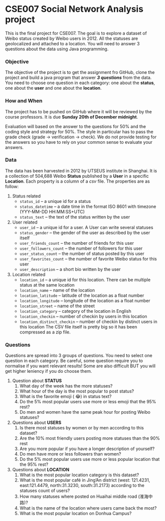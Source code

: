# CSE007 Social Network Analysis project
This is the final project for CSE007. The goal is to explore a dataset of Weibo status created by Weibo users in 2012. All the statuses are geolocalized and attached to a location. You will need to answer 3 questions about the data using Java programming. 
### Objective 
The objective of the project is to get the assignment fro GitHub, clone the project and build a java program that answer **_3 questions_** from the data. You need to choose one question in each category: one about the **status**, one about the **user** and one about the **location**.
### How and When
The project has to be pushed on GitHub where it will be reviewed by the course professors. It is due **Sunday 20th of December midnight**.

Evaluation will based on the answer to the questions for 50% and the coding style and strategy for 50%. The style in particular has to pass the grade check (grade → verification → check). 
We do not provide testing for the answers so you have to rely on your common sense to evaluate your answers. 
### Data
The data has been harvested in 2012 by UTSEUS institute in Shanghai. It is a collection of 504,688 Weibo **Status** published by a **User** in a specific **Location**. Each property is a column of a _csv_ file. The properties are as follow:
1. Status related
	- `status_id` – a unique id for a status
	- `status_datetime` –  a date time in the format ISO 8601 with timezone (YYY-MM-DD HH:MM:SS+UTC)
	- `status_text` –  the text of the status written by the user
2. User related
	- `user_id` –  a unique id for a user. A User can write several statuses
	- `status_gender` –  the gender of the user as described by the user itself
	- `user_friends_count` –  the number of friends for this user
	- `user_followers_count` –  the number of followers for this user
	- `user_status_count` –  the number of status posted by this user
	- `user_favorites_count` –  the number of favorite Weibo status for this user
	- `user_description` –  a short bio written by the user
3. Location related
	- `location_id` –  a unique id for this location. There can be multiple status at the same location
	- `location_name` –  name of the location
	- `location_latitude` –  latitude of the location as a float number
	- `location_longitude` –   longitude of the location as a float number
	-  `location_street` –   name of the street 
	-  `location_category` –   category of the location in English
	-  `location_checkin` –  number of checkin by users in this location
	-  `location_distinct_checkin` –   number of checkin by distinct users  in this location
The CSV file itself is pretty big so it has been compressed as a zip file.
### Questions
Questions are spread into 3 groups of questions. You need to select one question in each category. Be careful, some question require you to normalise if you want relevant results! Some are also difficult BUT you will get higher leniency if you do choose them. 
1. Question about **STATUS**
	1. What day of the week has the more statuses?
	2. What hour of the day is the most popular to post status?
	3. What is the favorite emoji ( 😂) in status text?
	4. Do the 5% most popular users use more or less emoji that the 95% rest?
	5. Do men and women have the same peak hour for posting Weibo statuses?
2. Questions about **USERS**
	1. Is there most statuses by women or by men according to this dataset?
	2. Are the 10% most friendly users posting more statuses than the 90% rest
	3. Are you more popular if you have a longer description of yourself?
	4. Do men have more or less followers than women?
	5. Do the 5% most popular users use more or less popular location that the 95% rest?
3. Questions about **LOCATION**
	1. What is the most popular location category is this dataset?
	2. What is the most popular café in Jing’An district (west: 121.4231, east:121.4479, north:31.3230, south:31.2173) according to the statuses count of users?
	3. How many statuses where posted on Huaihai middle road (淮海中路)?
	4. What is the name of the location where users came back the most?
	5. What is the most popular location on Donhua Campus?
